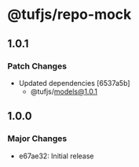 # @tufjs/repo-mock

## 1.0.1

### Patch Changes

- Updated dependencies [6537a5b]
  - @tufjs/models@1.0.1

## 1.0.0

### Major Changes

- e67ae32: Initial release
